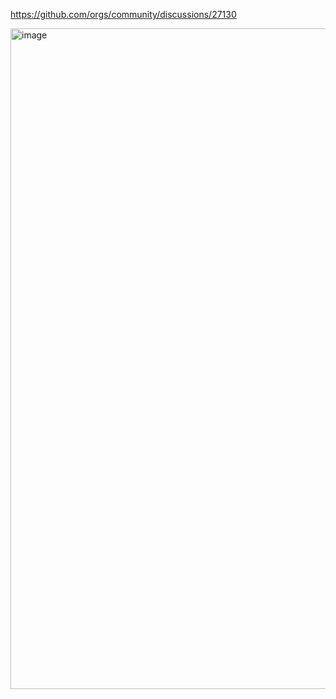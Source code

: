 https://github.com/orgs/community/discussions/27130

<img width="1057" alt="image" src="https://github.com/user-attachments/assets/43aa31e5-ffc2-42dc-85e2-c1af12df5854" />
